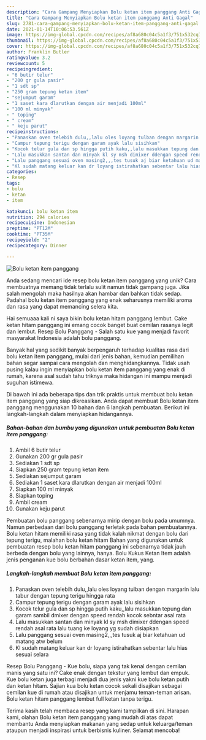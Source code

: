 ```yaml
---
description: "Cara Gampang Menyiapkan Bolu ketan item panggang Anti Gagal"
title: "Cara Gampang Menyiapkan Bolu ketan item panggang Anti Gagal"
slug: 2781-cara-gampang-menyiapkan-bolu-ketan-item-panggang-anti-gagal
date: 2021-01-14T10:06:53.561Z
image: https://img-global.cpcdn.com/recipes/af8a680c04c5a1f3/751x532cq70/bolu-ketan-item-panggang-foto-resep-utama.jpg
thumbnail: https://img-global.cpcdn.com/recipes/af8a680c04c5a1f3/751x532cq70/bolu-ketan-item-panggang-foto-resep-utama.jpg
cover: https://img-global.cpcdn.com/recipes/af8a680c04c5a1f3/751x532cq70/bolu-ketan-item-panggang-foto-resep-utama.jpg
author: Franklin Butler
ratingvalue: 3.2
reviewcount: 5
recipeingredient:
- "6 butir telur"
- "200 gr gula pasir"
- "1 sdt sp"
- "250 gram tepung ketan item"
- "sejumput garam"
- "1 saset kara dlarutkan dengan air menjadi 100ml"
- "100 ml minyak"
- " toping"
- " cream"
- " keju parut"
recipeinstructions:
- "Panaskan oven telebih dulu,,lalu oles loyang tulban dengan margarin lalu tabur dengan tepung terigu hingga rata"
- "Campur tepung terigu dengan garam ayak lalu sisihkan"
- "Kocok telur gula dan sp hingga putih kaku,,lalu masukkan tepung dan garam sambil dmixer dengan speed rendah kocok sebntar asal rata"
- "Lalu masukkan santan dan minyak kl sy msh dimixer ddengan speed rendah asal rata lalu tuang ke loyang yg sudah disiapkan"
- "Lalu panggang sesuai oven masing2,,,tes tusuk aj biar ketahuan ud matang atw belum"
- "Kl sudah matang keluar kan dr loyang istirahatkan sebentar lalu hias sesuai selara"
categories:
- Resep
tags:
- bolu
- ketan
- item

katakunci: bolu ketan item 
nutrition: 294 calories
recipecuisine: Indonesian
preptime: "PT12M"
cooktime: "PT35M"
recipeyield: "2"
recipecategory: Dinner

---
```



![Bolu ketan item panggang](https://img-global.cpcdn.com/recipes/af8a680c04c5a1f3/751x532cq70/bolu-ketan-item-panggang-foto-resep-utama.jpg)

Anda sedang mencari ide resep bolu ketan item panggang yang unik? Cara membuatnya memang tidak terlalu sulit namun tidak gampang juga. Jika salah mengolah maka hasilnya akan hambar dan bahkan tidak sedap. Padahal bolu ketan item panggang yang enak seharusnya memiliki aroma dan rasa yang dapat memancing selera kita.

Hai semuaaa kali ni saya bikin bolu ketan hitam panggang lembut. Cake ketan hitam panggang ini emang cocok banget buat cemilan rasanya legit dan lembut. Resep Bolu Panggang - Salah satu kue yang menjadi favorit masyarakat Indonesia adalah bolu panggang.

Banyak hal yang sedikit banyak berpengaruh terhadap kualitas rasa dari bolu ketan item panggang, mulai dari jenis bahan, kemudian pemilihan bahan segar sampai cara mengolah dan menghidangkannya. Tidak usah pusing kalau ingin menyiapkan bolu ketan item panggang yang enak di rumah, karena asal sudah tahu triknya maka hidangan ini mampu menjadi suguhan istimewa.


Di bawah ini ada beberapa tips dan trik praktis untuk membuat bolu ketan item panggang yang siap dikreasikan. Anda dapat membuat Bolu ketan item panggang menggunakan 10 bahan dan 6 langkah pembuatan. Berikut ini langkah-langkah dalam menyiapkan hidangannya.

<!--inarticleads1-->

##### Bahan-bahan dan bumbu yang digunakan untuk pembuatan Bolu ketan item panggang:

1. Ambil 6 butir telur
1. Gunakan 200 gr gula pasir
1. Sediakan 1 sdt sp
1. Siapkan 250 gram tepung ketan item
1. Sediakan sejumput garam
1. Sediakan 1 saset kara dlarutkan dengan air menjadi 100ml
1. Siapkan 100 ml minyak
1. Siapkan  toping
1. Ambil  cream
1. Gunakan  keju parut


Pembuatan bolu panggang sebenarnya mirip dengan bolu pada umumnya. Namun perbedaan dari bolu panggang terletak pada bahan pembuatannya. Bolu ketan hitam memiliki rasa yang tidak kalah nikmat dengan bolu dari tepung terigu, malahan bolu ketan hitam Bahan yang digunakan untuk pembuatan resep bolu ketan hitam panggang ini sebenarnya tidak jauh berbeda dengan bolu yang lainnya, hanya. Bolu Kukus Ketan Item adalah jenis penganan kue bolu berbahan dasar ketan item, yang. 

<!--inarticleads2-->

##### Langkah-langkah membuat Bolu ketan item panggang:

1. Panaskan oven telebih dulu,,lalu oles loyang tulban dengan margarin lalu tabur dengan tepung terigu hingga rata
1. Campur tepung terigu dengan garam ayak lalu sisihkan
1. Kocok telur gula dan sp hingga putih kaku,,lalu masukkan tepung dan garam sambil dmixer dengan speed rendah kocok sebntar asal rata
1. Lalu masukkan santan dan minyak kl sy msh dimixer ddengan speed rendah asal rata lalu tuang ke loyang yg sudah disiapkan
1. Lalu panggang sesuai oven masing2,,,tes tusuk aj biar ketahuan ud matang atw belum
1. Kl sudah matang keluar kan dr loyang istirahatkan sebentar lalu hias sesuai selara


Resep Bolu Panggang - Kue bolu, siapa yang tak kenal dengan cemilan manis yang satu ini? Cake enak dengan tekstur yang lembut dan empuk. Kue bolu ketan juga terbagi menjadi dua jenis yakni kue bolu ketan putih dan ketan hitam. Sajian kua bolu ketan cocok sekali disajikan sebagai cemilan kue di rumah atau disajikan untuk menjamu teman-teman arisan. Bolu ketan hitam panggang lembut full ketan tanpa terigu. 

Terima kasih telah membaca resep yang kami tampilkan di sini. Harapan kami, olahan Bolu ketan item panggang yang mudah di atas dapat membantu Anda menyiapkan makanan yang sedap untuk keluarga/teman ataupun menjadi inspirasi untuk berbisnis kuliner. Selamat mencoba!
